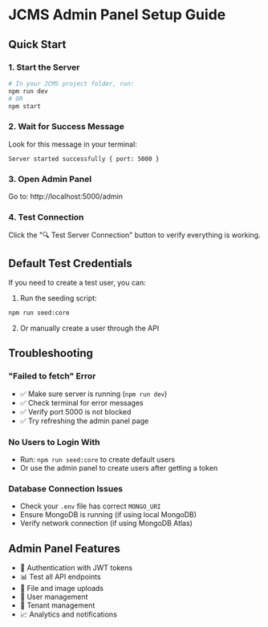 # JCMS Admin Panel Setup Guide

## Quick Start

### 1. Start the Server
```bash
# In your JCMS project folder, run:
npm run dev
# OR
npm start
```

### 2. Wait for Success Message
Look for this message in your terminal:
```
Server started successfully { port: 5000 }
```

### 3. Open Admin Panel
Go to: http://localhost:5000/admin

### 4. Test Connection
Click the "🔍 Test Server Connection" button to verify everything is working.

## Default Test Credentials
If you need to create a test user, you can:

1. Run the seeding script:
```bash
npm run seed:core
```

2. Or manually create a user through the API

## Troubleshooting

### "Failed to fetch" Error
- ✅ Make sure server is running (`npm run dev`)
- ✅ Check terminal for error messages
- ✅ Verify port 5000 is not blocked
- ✅ Try refreshing the admin panel page

### No Users to Login With
- Run: `npm run seed:core` to create default users
- Or use the admin panel to create users after getting a token

### Database Connection Issues
- Check your `.env` file has correct `MONGO_URI`
- Ensure MongoDB is running (if using local MongoDB)
- Verify network connection (if using MongoDB Atlas)

## Admin Panel Features
- 🔐 Authentication with JWT tokens
- 📊 Test all API endpoints
- 📁 File and image uploads
- 👥 User management
- 🏢 Tenant management
- 📈 Analytics and notifications